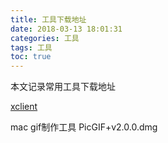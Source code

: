 ```yaml
---
title: 工具下载地址
date: 2018-03-13 18:01:31
categories: 工具
tags: 工具
toc: true
---
```

本文记录常用工具下载地址

<!--more-->

[xclient](http://xclient.info/s/cornerstone.html?_=74d8fe1bd364c1684fb6797602864a6a)

mac gif制作工具 PicGIF+v2.0.0.dmg